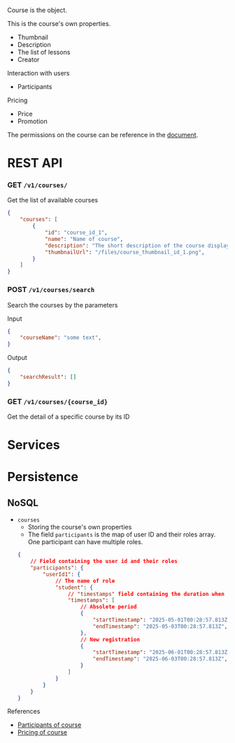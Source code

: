 Course is the object.

This is the course's own properties.
- Thumbnail
- Description
- The list of lessons
- Creator

Interaction with users
- Participants

Pricing
- Price
- Promotion

The permissions on the course can be reference in the [document](../permissions/index.md).

# REST API

### GET `/v1/courses/`
Get the list of available courses

```json
{
    "courses": [
        {
            "id": "course_id_1",
            "name": "Name of course",
            "description": "The short description of the course displayed below the name",
            "thumbnailUrl": "/files/course_thumbnail_id_1.png",
        }
    ]
}
```

### POST `/v1/courses/search`
Search the courses by the parameters

Input
```json
{
    "courseName": "some text",
}
```

Output
```json
{
    "searchResult": []
}
```

### GET `/v1/courses/{course_id}`
Get the detail of a specific course by its ID

# Services


# Persistence

## NoSQL
- `courses`
    - Storing the course's own properties
    - The field `participants` is the map of user ID and their roles array. One participant can have multiple roles.
    ```json
    {
        // Field containing the user id and their roles
        "participants": {
            "userId1": {
                // The name of role
                "student": {
                    // "timestamps" field containing the duration when this role is valid
                    "timestamps": [
                        // Absolete period
                        {
                            "startTimestamp": "2025-05-01T00:28:57.813Z",
                            "endTimestamp": "2025-05-03T00:28:57.813Z",
                        },
                        // New registration
                        {
                            "startTimestamp": "2025-06-01T00:28:57.813Z",
                            "endTimestamp": "2025-06-03T00:28:57.813Z",
                        }
                    ]
                }
            }
        }
    }
    ```



References
- [Participants of course](./courseParticipant.md)
- [Pricing of course](./coursePricing.md)
